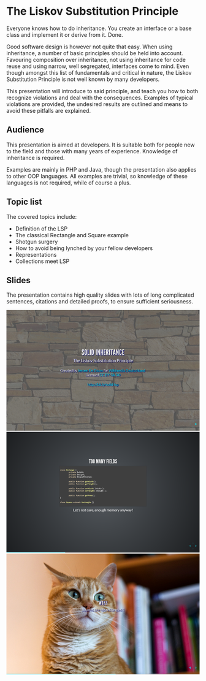 # The Liskov Substitution Principle

Everyone knows how to do inheritance. You create an interface or a base class and implement it or derive from it. Done.

Good software design is however not quite that easy. When using inheritance, a number of basic principles
should be held into account. Favouring composition over inheritance, not using inheritance for code
reuse and using narrow, well segregated, interfaces come to mind. Even though amongst this list of
fundamentals and critical in nature, the Liskov Substitution Principle is not well known by many developers.

This presentation will introduce to said principle, and teach you how to both recognize violations
and deal with the consequences. Examples of typical violations are provided, the undesired results
are outlined and means to avoid these pitfalls are explained.

## Audience

This presentation is aimed at developers. It is suitable both for people new to the field and those
with many years of experience. Knowledge of inheritance is required.

Examples are mainly in PHP and Java, though the presentation also applies to other OOP languages.
All examples are trivial, so knowledge of these languages is not required, while of course a plus.

## Topic list

The covered topics include:

* Definition of the LSP
* The classical Rectangle and Square example
* Shotgun surgery
* How to avoid being lynched by your fellow developers
* Representations
* Collections meet LSP

## Slides

The presentation contains high quality slides with lots of long complicated sentences, citations and detailed
proofs, to ensure sufficient seriousness.

<img src="img/preview/lsp0.PNG" width="600px" />

<img src="img/preview/lsp1.PNG" width="600px" />

<img src="img/preview/lsp2.PNG" width="600px" />

